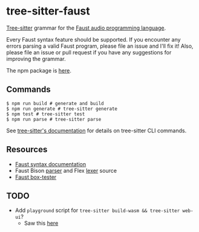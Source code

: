 # tree-sitter-faust

[Tree-sitter](https://tree-sitter.github.io/) grammar for the [Faust audio programming language](https://faustdoc.grame.fr/manual/syntax/).

Every Faust syntax feature should be supported.
If you encounter any errors parsing a valid Faust program, please file an issue and I'll fix it!
Also, please file an issue or pull request if you have any suggestions for improving the grammar.

The npm package is [here](https://www.npmjs.com/package/tree-sitter-faust).

## Commands

```shell
$ npm run build # generate and build
$ npm run generate # tree-sitter generate
$ npm test # tree-sitter test
$ npm run parse # tree-sitter parse
```

See [tree-sitter's documentation](https://tree-sitter.github.io/tree-sitter/creating-parsers#tool-overview) for details on tree-sitter CLI commands.

## Resources

- [Faust syntax documentation](https://faustdoc.grame.fr/manual/syntax/)
- Faust Bison [parser](https://github.com/grame-cncm/faust/blob/master-dev/compiler/parser/faustparser.y) and Flex [lexer](https://github.com/grame-cncm/faust/blob/master-dev/compiler/parser/faustlexer.l) source
- [Faust box-tester](https://github.com/grame-cncm/faust/blob/master-dev/tools/benchmark/box-tester.cpp)

## TODO

- Add `playground` script for `tree-sitter build-wasm && tree-sitter web-ui`?
  - Saw this [here](https://github.com/nvim-treesitter/nvim-treesitter/blob/master/CONTRIBUTING.md#parser-configurations)
